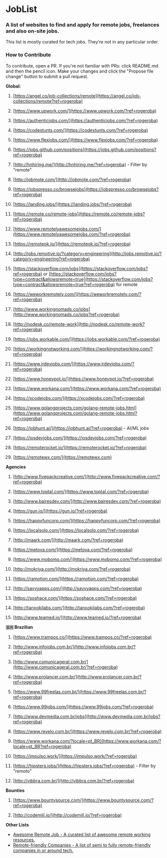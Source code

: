 # JobList

### A list of websites to find and apply for remote jobs, freelances and also on-site jobs.

This list is mostly curated for tech jobs.
They're not in any particular order.


### How to Contribute

To contribute, open a PR. If you're not familiar with PRs: click README.md and then the pencil icon. Make your changes and click the "Propose file change" button to submit a pull request.

**Global:**

1. [https://angel.co/job-collections/remote](https://angel.co/job-collections/remote?ref=rogeroba)

1. [https://www.upwork.com/](https://www.upwork.com/?ref=rogeroba)

1. [https://authenticjobs.com/](https://authenticjobs.com/?ref=rogeroba)

1. [https://codestunts.com/](https://codestunts.com/?ref=rogeroba)

1. [https://www.flexjobs.com/](https://www.flexjobs.com/?ref=rogeroba)

1. [https://jobs.github.com/positions](https://jobs.github.com/positions?ref=rogeroba)

1. [http://hnhiring.me/](http://hnhiring.me/?ref=rogeroba) - Filter by "remote"

1. [http://jobmote.com/](http://jobmote.com/?ref=rogeroba)

1. [https://jobspresso.co/browsejobs](https://jobspresso.co/browsejobs?ref=rogeroba)

1. [https://landing.jobs/](https://landing.jobs/?ref=rogeroba)

1. [https://remote.co/remote-jobs](https://remote.co/remote-jobs?ref=rogeroba)

1. [https://www.remotelyawesomejobs.com/](https://www.remotelyawesomejobs.com/?ref=rogeroba)

1. [https://remoteok.io/](https://remoteok.io/?ref=rogeroba)

1. [http://jobs.remotive.io/?category=engineering](http://jobs.remotive.io/?category=engineering?ref=rogeroba)

1. [https://stackoverflow.com/jobs](https://stackoverflow.com/jobs?ref=rogeroba) or [https://stackoverflow.com/jobs?type=contract&allowsremote=true](https://stackoverflow.com/jobs?type=contract&allowsremote=true?ref=rogeroba) for remote

1. [https://weworkremotely.com/](https://weworkremotely.com/?ref=rogeroba)

1. [http://www.workingnomads.co/jobs](http://www.workingnomads.co/jobs?ref=rogeroba)

1. [http://nodesk.co/remote-work](http://nodesk.co/remote-work?ref=rogeroba)

1. [https://jobs.workable.com/](https://jobs.workable.com/?ref=rogeroba)

1. [https://workingnotworking.com/](https://workingnotworking.com/?ref=rogeroba)

1. [https://www.jrdevjobs.com/](https://www.jrdevjobs.com/?ref=rogeroba)

1. [https://www.honeypot.io/](https://www.honeypot.io/?ref=rogeroba)

1. [https://www.workana.com/](https://www.workana.com/?ref=rogeroba)

1. [https://xcodejobs.com/](https://xcodejobs.com/?ref=rogeroba)

1. [https://www.golangprojects.com/golang-remote-jobs.html](https://www.golangprojects.com/golang-remote-jobs.html?ref=rogeroba)

1. [https://jobhunt.ai/](https://jobhunt.ai/?ref=rogeroba) - AI/ML jobs

1. [https://iosdevjobs.com/](https://iosdevjobs.com/?ref=rogeroba)

1. [https://remoterocket.io/](https://remoterocket.io/?ref=rogeroba)
2. [https://remotewx.com/](https://remotewx.com)

**Agencies**

1. [http://www.fivepackcreative.com/](http://www.fivepackcreative.com/?ref=rogeroba)

1. [https://www.toptal.com/](https://www.toptal.com/?ref=rogeroba)

1. [http://www.bairesdev.com/](http://www.bairesdev.com/?ref=rogeroba)

1. [https://gun.io/](https://gun.io/?ref=rogeroba)

1. [https://happyfuncorp.com/](https://happyfuncorp.com/?ref=rogeroba)

1. [https://localsolo.com/](https://localsolo.com/?ref=rogeroba)

1. [http://maark.com/](http://maark.com/?ref=rogeroba)

1. [https://metova.com/](https://metova.com/?ref=rogeroba)

1. [https://www.mobomo.com/](https://www.mobomo.com/?ref=rogeroba)

1. [http://mokriya.com/](http://mokriya.com/?ref=rogeroba)

1. [https://ramotion.com/](https://ramotion.com/?ref=rogeroba)

1. [http://savvyapps.com/](http://savvyapps.com/?ref=rogeroba)

1. [https://soshace.com/](https://soshace.com/?ref=rogeroba)

1. [http://tanookilabs.com/](http://tanookilabs.com/?ref=rogeroba)

1. [http://www.teamed.io/](http://www.teamed.io/?ref=rogeroba)

**🇧🇷 Brazilian**

1. [https://www.trampos.co/](https://www.trampos.co/?ref=rogeroba)

1. [http://www.infojobs.com.br/](http://www.infojobs.com.br/?ref=rogeroba)

1. [http://www.comunicageral.com.br/](http://www.comunicageral.com.br/?ref=rogeroba)

1. [http://www.prolancer.com.br/](http://www.prolancer.com.br/?ref=rogeroba)

1. [https://www.99freelas.com.br/](https://www.99freelas.com.br/?ref=rogeroba)

1. [https://www.99jobs.com/](https://www.99jobs.com/?ref=rogeroba)

1. [http://www.devmedia.com.br/jobs](http://www.devmedia.com.br/jobs?ref=rogeroba)

1. [https://www.revelo.com.br/](https://www.revelo.com.br/?ref=rogeroba)

1. [https://www.workana.com/?locale=pt_BR](https://www.workana.com/?locale=pt_BR?ref=rogeroba)

1. [https://impulso.work/](https://impulso.work/?ref=rogeroba)

1. [https://hipsters.jobs/](https://hipsters.jobs/?ref=rogeroba) - Filter by "remoto"

1. [http://vibbra.com.br/](http://vibbra.com.br/?ref=rogeroba)

**Bounties**

1. [https://www.bountysource.com/](https://www.bountysource.com/?ref=rogeroba)

1. [http://codemill.io/](http://codemill.io/?ref=rogeroba)

**Other Lists**

- [Awesome Remote Job - A curated list of awesome remote working resources.](https://github.com/lukasz-madon/awesome-remote-job)
- [Remote-friendly Companies - A list of semi to fully remote-friendly companies in or around tech.](https://github.com/jessicard/remote-jobs)

